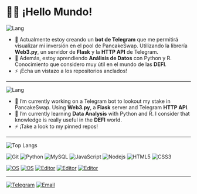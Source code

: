 <!--
**luisgdev/luisgdev** is a ✨ _special_ ✨ repository because its `README.md` (this file) appears on your GitHub profile.

Here are some ideas to get you started:

- 🔭 I’m currently working on ...
- 🌱 I’m currently learning ...
- 👯 I’m looking to collaborate on ...
- 🤔 I’m looking for help with ...
- 💬 Ask me about ...
- 📫 How to reach me: ...
- 😄 Pronouns: ...
- ⚡ Fun fact: ...
-->
# 👋🏽 ¡Hello Mundo!
![Lang](https://img.shields.io/badge/Idioma-Espa%C3%B1ol-blue)
- 🔭 Actualmente estoy creando un **bot de Telegram** que me permitirá visualizar mi inversión en el pool de PancakeSwap. Utilizando la librería **Web3.py**, un servidor de **Flask** y la **HTTP API** de Telegram. 
- 🌱 Además, estoy aprendiendo **Análisis de Datos** con Python y R. Conocimiento que considero muy útil en el mundo de las **DEFI**. 
- ⚡ ¡Echa un vistazo a los repositorios anclados!

---
![Lang](https://img.shields.io/badge/Language-English-blue)
- 🔭 I’m currently working on a Telegram bot to lookout my stake in PancakeSwap. Using **Web3.py**, a **Flask** server and Telegram **HTTP API**.
- 🌱 I’m currently learning **Data Analysis** with Python and R. I consider that knowledge is really useful in the **DEFI** world.
- ⚡ ¡Take a look to my pinned repos!
---
![Top Langs](https://github-readme-stats.vercel.app/api/top-langs/?username=luisgdev&hide=TeX&layout=compact)

![Git](https://img.shields.io/badge/-Git-black?style=flat&logo=git)
![Python](https://img.shields.io/badge/-Python-black?style=flat&logo=Python)
![MySQL](https://img.shields.io/badge/-MySQL-black?style=flat&logo=mysql)
![JavaScript](https://img.shields.io/badge/-JavaScript-black?style=flat&logo=javascript)
![Nodejs](https://img.shields.io/badge/-Nodejs-black?style=flat&logo=Node.js)
![HTML5](https://img.shields.io/badge/-HTML5-black?style=flat&logo=html5)
![CSS3](https://img.shields.io/badge/-CSS3-black?style=flat&logo=css3&logoColor=blue)

[![OS](https://img.shields.io/badge/Windows-OS-informational?style=flat&logo=windows&logoColor=blue)](https://en.wikipedia.org/wiki/Windows)
[![OS](https://img.shields.io/badge/Linux-OS-informational?style=flat&logo=linux&logoColor=black)](https://en.wikipedia.org/wiki/Linux)
[![Editor](https://img.shields.io/badge/VSCode-Editor-informational?style=flat&logo=visual-studio-code&logoColor=blue)](https://code.visualstudio.com/)
[![Editor](https://img.shields.io/badge/Vim-Editor-informational?style=flat&logo=vim&logoColor=green)](https://en.wikipedia.org/wiki/vim)
[![Editor](https://img.shields.io/badge/Termux-Linux%20for%20Android-informational?style=flat&logo=windowsterminal&logoColor=black)](https://termux.com)

---
[![Telegram](https://img.shields.io/badge/Telegram-%40luisgve-blue?style=flat&logo=telegram&logoColor=blue)](https://t.me/luisgve)
[![Email](https://img.shields.io/badge/Email-dev%40luisch.com-blue?style=flat&logo=gmail&logoColor=red)](mailto:dev@luisch.com)
